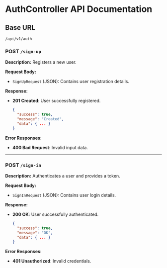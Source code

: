 # AuthController API Documentation

## Base URL
`/api/v1/auth`

### POST `/sign-up`
**Description:** Registers a new user.

**Request Body:**
- `SignUpRequest` (JSON): Contains user registration details.

**Response:**
- **201 Created**: User successfully registered.
  ```json
  {
    "success": true,
    "message": "Created",
    "data": { ... }
  }
  ```

**Error Responses:**
- **400 Bad Request**: Invalid input data.

---

### POST `/sign-in`
**Description:** Authenticates a user and provides a token.

**Request Body:**
- `SignInRequest` (JSON): Contains user login details.

**Response:**
- **200 OK**: User successfully authenticated.
  ```json
  {
    "success": true,
    "message": "OK",
    "data": { ... }
  }
  ```

**Error Responses:**
- **401 Unauthorized**: Invalid credentials.
